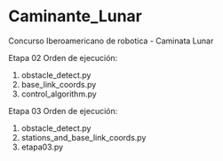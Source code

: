 # Caminante_Lunar
Concurso Iberoamericano de robotica - Caminata Lunar 

Etapa 02
Orden de ejecución:
1. obstacle_detect.py
2. base_link_coords.py
3. control_algorithm.py

Etapa 03
Orden de ejecución:
1. obstacle_detect.py
2. stations_and_base_link_coords.py 
3. etapa03.py
